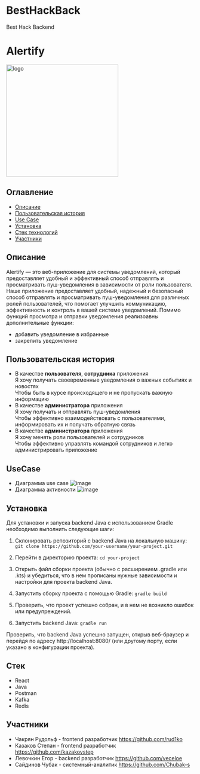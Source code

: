 # BestHackBack
 Best Hack Backend

# Alertify
<p >
  <img src='https://github.com/Chubak-s/qsoft/assets/112934217/b6d7ce2a-c351-41f5-a333-1e80809f5149' alt='logo' height='300px'>
</p>

## Оглавление
+ [Описание](#Описание)
+ [Пользовательская история](#Пользовательская-история)
+ [Use Case](#UseCase)
+ [Установка](#Установка)
+ [Стек технологий](#Стек)
+ [Участники](#Участники)

## Описание
Alertify — это веб-приложение для системы уведомлений, который предоставляет удобный и эффективный способ отправлять и просматривать пуш-уведомления в зависимости от роли пользователя. 
Наше приложение предоставляет удобный, надежный и безопасный способ отправлять и просматривать пуш-уведомления для различных ролей пользователей, что помогает улучшить коммуникацию, эффективность и контроль в вашей системе уведомлений.
Помимо функций просмотра и отправки уведомления реализоавны дополнительные функции:
- добавить уведомление в избранные
- закрепить уведомление

## Пользовательская история
- В качестве **пользователя**, **сотрудника** приложения\
Я хочу получать своевременные уведомления о важных событиях и новостях\
Чтобы быть в курсе происходящего и не пропускать важную информацию
- В качестве **администратора** приложения\
Я хочу получать и отправлять пуш-уведомления\
Чтобы эффективно взаимодействовать с пользователями, информировать их и получать обратную связь
- В качестве **администратора** приложения\
Я хочу менять роли пользователей и сотрудников\
Чтобы эффективно управлять командой сотрудников и легко администрировать приложение

## UseCase
- Диаграмма use case
![image](https://github.com/Chubak-s/qsoft/assets/112934217/a608c3ff-17e1-4e80-a5a0-3c9cc2dd55bc)
- Диаграмма активности
![image](https://github.com/Chubak-s/qsoft/assets/112934217/638718a3-9cb2-406a-bd9c-a97d4083c487)

## Установка
Для установки и запуска backend Java с использованием Gradle необходимо выполнить следующие шаги:

1. Склонировать репозиторий с backend Java на локальную машину:
```git clone https://github.com/your-username/your-project.git```  

2. Перейти в директорию проекта:
```cd your-project```  

3. Открыть файл сборки проекта (обычно с расширением .gradle или .kts) и убедиться, что в нем прописаны нужные зависимости и настройки для проекта backend Java.

4. Запустить сборку проекта с помощью Gradle:
```gradle build```  

5. Проверить, что проект успешно собран, и в нем не возникло ошибок или предупреждений.

6. Запустить backend Java:
```gradle run```  

Проверить, что backend Java успешно запущен, открыв веб-браузер и перейдя по адресу http://localhost:8080/ (или другому порту, если указано в конфигурации проекта).

## Стек
- React
- Java
- Postman
- Kafka
- Redis

## Участники
- Чакрян Рудольф - frontend разработчик https://github.com/rud1ko
- Казаков Степан - frontend разработчик  https://github.com/kazakovstep
- Левочкин Егор -  backend разработчик  https://github.com/veceloe
- Сайдинов Чубак - системный-аналитик  https://github.com/Chubak-s
